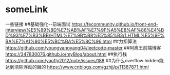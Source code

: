 # someLink
一些链接
##基础强化--前端面试
https://fecommunity.github.io/front-end-interview/%E5%89%8D%E7%AB%AF%E7%9F%A5%E8%AF%86%E4%BD%93%E7%B3%BB/HTML%E7%9B%B8%E5%85%B3/1.HTML%E5%9F%BA%E7%A1%80%E5%BC%BA%E5%8C%96.html
##力扣算法
https://github.com/youngyangyang04/leetcode-master
##阿离王前端博客
https://347830076.github.io/myBlog/about.html
##执行栈
https://github.com/yaofly2012/note/issues/188
##为什么overflow:hidden能达到清除浮动的目的
https://www.cnblogs.com/gzhjj/p/11387871.html
